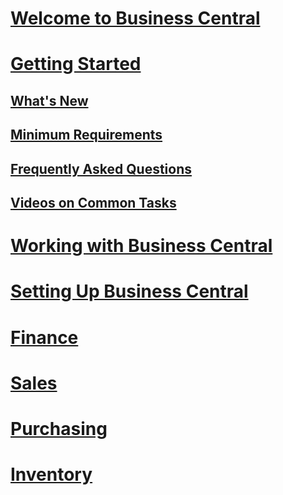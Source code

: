 # [Welcome to Business Central](index.md)
# [Getting Started](product-get-started.md)
## [What's New](product-news.md)
## [Minimum Requirements](product-requirements.md)
## [Frequently Asked Questions](across-faq.md)
## [Videos on Common Tasks](across-videos.md)

# [Working with Business Central](ui-work-product.md)

# [Setting Up Business Central](setup.md)

# [Finance](finance.md)

# [Sales](sales-manage-sales.md)

# [Purchasing](purchasing-manage-purchasing.md)

# [Inventory](inventory-manage-inventory.md)
